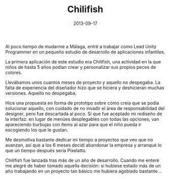 ﻿---
layout: post
title: Chilifish
date: 2013-09-17
description: Una aplicación infantil para crear peces
img: assets/img/cover/chilifish.png
video: b_PQj6Kt11k
tags: [Postmortems]
words: 2 minuto
status: published
---

Al poco tiempo de mudarme a Málaga, entré a trabajar como Lead Unity Programmer en un pequeño estudio de desarrollo de aplicaciones infantiles.

La primera aplicación de este estudio era Chilifish, una actividad en la que niños de hasta 5 años podían crear y personalizar sus propios peces de colores.

Llevábamos unos cuantos meses de proyecto y aquello no despegaba. La falta de experiencia del diseñador hizo que se hiciera y deshicieran muchas versiones. Aquello no despegaba.

Hice una propuesta en forma de prototipo sobre cómo creía que se podía solucionar aquello, con cuidado de no invadir el área de responsabilidad del designer, pero fue descartada al poco. Sí que fue aceptado mi rediseño de la interfaz: en lugar de menúes desplegables con todas las opciones, van apareciendo burbujas con ítems al azar para que el niño pueda ir escogiendo los que le gustan.

Me desmotiva bastante dedicar mi tiempo a proyectos que veo que no avanzan, así que a los 6 meses decidí abandonar la empresa y arranqué lo que un tiempo después sería Pixelatto.

Chilifish fue lanzada tras más de un año de desarrollo. Cuando me enteré me alegré de haber tomado aquella decisión: si hubiese estado más de un año trabajando en un proyecto tan básico me hubiera agobiado bastante...